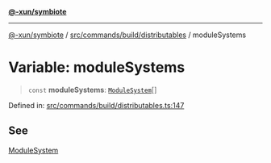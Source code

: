 [**@-xun/symbiote**](../../../../../README.md)

***

[@-xun/symbiote](../../../../../README.md) / [src/commands/build/distributables](../README.md) / moduleSystems

# Variable: moduleSystems

> `const` **moduleSystems**: [`ModuleSystem`](../enumerations/ModuleSystem.md)[]

Defined in: [src/commands/build/distributables.ts:147](https://github.com/Xunnamius/symbiote/blob/7f1f7a2772751006b2f87a140f0b00c116f4412c/src/commands/build/distributables.ts#L147)

## See

[ModuleSystem](../enumerations/ModuleSystem.md)
